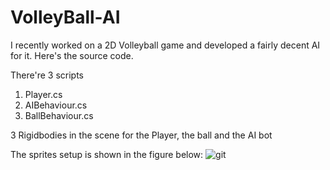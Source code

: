 # VolleyBall-AI
I recently worked on a 2D Volleyball game and developed a fairly decent AI for it. Here's the source code.

There're 3 scripts
1. Player.cs
2. AIBehaviour.cs
3. BallBehaviour.cs

3 Rigidbodies in the scene for the Player, the ball and the AI bot

The sprites setup is shown in the figure below:
![git](https://user-images.githubusercontent.com/22652777/30525123-2a5be2bc-9c1e-11e7-956d-000f1a453188.png)

